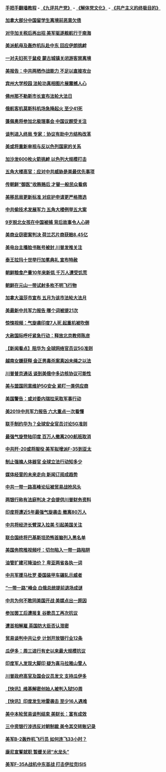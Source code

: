 #### [手把手翻墙教程](https://github.com/gfw-breaker/guides/wiki) -  [《九评共产党》](https://github.com/gfw-breaker/9ping.md?t=05061537) - [《解体党文化》](https://github.com/gfw-breaker/jtdwh.md?t=05061537) - [《共产主义的终极目的》](https://github.com/gfw-breaker/gczydzjmd.md?t=05061537)

#### [加拿大部分中国留学生离境前恶意欠债](../pages/nsc418/n11237136.md?t=05061537) 

#### [对华加关税后再出招 美军驱逐舰航行于南海](../pages/nsc418/n11237441.md?t=05061537) 

#### [美派航母及轰炸机队赴中东 回应伊朗挑衅](../pages/nsc418/n11236523.md?t=05061537) 

#### [一对夫妇死于鼠疫 蒙古城镇关闭游客禁离境](../pages/nsc418/n11237262.md?t=05061537) 

#### [美报告：中共两栖作战能力 不足以直接攻台](../pages/nsc418/n11236907.md?t=05061537) 

#### [宾州大学校园 法轮功真相图片展震撼人心](../pages/nsc418/n11235878.md?t=05061537) 

#### [佛州那不勒斯市长宣布法轮大法日](../pages/nsc418/n11235453.md?t=05061537) 

#### [俄航客机莫斯科机场急降起火 至少41死](../pages/nsc418/n11235919.md?t=05061537) 

#### [蓬佩奥将参加北极理事会 中国议题受关注](../pages/nsc418/n11236096.md?t=05061537) 

#### [谈判进入终局 专家：协议有助中方结构改革](../pages/nsc418/n11236020.md?t=05061537) 

#### [美或将重新审视与反以色列国家的关系](../pages/nsc418/n11235969.md?t=05061537) 

#### [加沙发600枚火箭挑衅 以色列大规模打击](../pages/nsc418/n11235743.md?t=05061537) 

#### [五角大楼高官：应对中共威胁是美最优先事项](../pages/nsc418/n11235691.md?t=05061537) 

#### [传朝鲜“御医”收贿赂后 才替一般民众看病](../pages/nsc418/n11235009.md?t=05061537) 

#### [美移民局更新标准 对庇护申请更严格筛选](../pages/nsc418/n11234375.md?t=05061537) 

#### [中共偷技术发展军力 五角大楼例举五大案](../pages/nsc418/n11232655.md?t=05061537) 

#### [9岁脱北女孩在中国被捕 背后故事令人心碎](../pages/nsc418/n11234217.md?t=05061537) 

#### [美商业窃密案判决 荷兰芯片商获赔8.45亿](../pages/nsc418/n11234200.md?t=05061537) 

#### [美电台主播脸书账号被封 川普发推关注](../pages/nsc418/n11232200.md?t=05061537) 

#### [泰王拉玛十世举行加冕典礼 宣布特赦](../pages/nsc418/n11233993.md?t=05061537) 

#### [朝鲜粮食产量10年来新低 千万人遭受饥荒](../pages/nsc418/n11231831.md?t=05061537) 

#### [朝鲜在元山一带试射多枚不明飞行物](../pages/nsc418/n11233032.md?t=05061537) 

#### [加拿大温莎市宣布 五月为该市法轮大法月](../pages/nsc418/n11232919.md?t=05061537) 

#### [美最新中共军力报告 哪个词被提21次](../pages/nsc418/n11232614.md?t=05061537) 

#### [惊悚视频：气旋袭印度7人死 起重机被吹倒](../pages/nsc418/n11232791.md?t=05061537) 

#### [大赦国际呼吁紧急行动：释放北京教师陈彦](../pages/nsc418/n11232631.md?t=05061537) 

#### [【新闻看点】阻华为 全球网络官员议5G准则](../pages/nsc418/n11232399.md?t=05061537) 

#### [越南女嫌获释 金正男毒杀案真凶未绳之以法](../pages/nsc418/n11232663.md?t=05061537) 

#### [川普普京通话 谈到美俄中多边核协议可能性](../pages/nsc418/n11232521.md?t=05061537) 

#### [美与盟国同意维护5G安全 紧盯一类供应商](../pages/nsc418/n11232305.md?t=05061537) 

#### [美国警告：或对委内瑞拉采取军事行动](../pages/nsc418/n11231759.md?t=05061537) 

#### [美2019中共军力报告 六大重点一次看懂](../pages/nsc418/n11231924.md?t=05061537) 

#### [联手制约华为？全球安全官员讨论5G准则](../pages/nsc418/n11231723.md?t=05061537) 

#### [最强气旋登陆印度 百万人撤离200航班取消](../pages/nsc418/n11231446.md?t=05061537) 

#### [中共歼-20或将服役 美军拟增派F-35到亚太](../pages/nsc418/n11231286.md?t=05061537) 

#### [制止强摘人体器官 全球立法行动知多少](../pages/nsc418/n11229916.md?t=05061537) 

#### [媒体经营的未来走向 新闻订阅成趋势](../pages/nsc418/n11227859.md?t=05061537) 

#### [中共一带一路高峰论坛被贸易战抢风头](../pages/nsc418/n11229789.md?t=05061537) 

#### [两银行称有法庭判决 才会提供川普财务资料](../pages/nsc418/n11229714.md?t=05061537) 

#### [印度将遭近5年最强气旋袭击 撤离80万人](../pages/nsc418/n11229178.md?t=05061537) 

#### [中共将经济长臂深入拉美 引起美国关注](../pages/nsc418/n11229044.md?t=05061537) 

#### [联合国终将巴基斯坦恐怖首脑列入黑名单](../pages/nsc418/n11228791.md?t=05061537) 

#### [美国务院推视频吁：切勿陷入一带一路陷阱](../pages/nsc418/n11228840.md?t=05061537) 

#### [油管扩建可降油价？ 卑亚两省各执一词](../pages/nsc418/n11228357.md?t=05061537) 

#### [中共军援马杜罗 委国装甲车碾轧示威者](../pages/nsc418/n11227679.md?t=05061537) 

#### [“一带一路”峰会 白俄总统提前退场成谜](../pages/nsc418/n11208197.md?t=05061537) 

#### [中共为何不敢同美国开战 美媒点出一原因](../pages/nsc418/n11227472.md?t=05061537) 

#### [参加罢工后遭报复 谷歌员工再次抗议](../pages/nsc418/n11227242.md?t=05061537) 

#### [遭首相解雇 英国防大臣否认泄密](../pages/nsc418/n11227379.md?t=05061537) 

#### [贸易谈判中共让步 计划开放银行业12条](../pages/nsc418/n11227053.md?t=05061537) 

#### [瓜伊多：周三进行有史以来最大规模抗议](../pages/nsc418/n11227119.md?t=05061537) 

#### [印度军人发现大脚印 疑为喜马拉雅山雪人](../pages/nsc418/n11226904.md?t=05061537) 

#### [川普政府高官及国会议员发文 支持瓜伊多](../pages/nsc418/n11226605.md?t=05061537) 

#### [【快讯】维基解密创始人被判入狱50周](../pages/nsc418/n11226601.md?t=05061537) 

#### [【快讯】印度发生地雷袭击 至少16人遇难](../pages/nsc418/n11226583.md?t=05061537) 

#### [美中本轮贸易谈判结束 美财长：富有成效](../pages/nsc418/n11226466.md?t=05061537) 

#### [三中资银行涉违反对朝制裁 美令其交转账记录](../pages/nsc418/n11226285.md?t=05061537) 

#### [美军B-2轰炸机飞行员 如何连飞33小时？](../pages/nsc418/n11226241.md?t=05061537) 

#### [康尼宣誓就职 暂缓关闭“水龙头”](../pages/nsc418/n11226024.md?t=05061537) 

#### [美军F-35A战机中东首战 打击伊拉克ISIS](../pages/nsc418/n11225663.md?t=05061537) 

